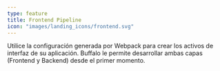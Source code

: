 ```yaml
---
type: feature
title: Frontend Pipeline
icon: "images/landing_icons/frontend.svg"
---
```


Utilice la configuración generada por Webpack para crear los activos de interfaz de su aplicación. Buffalo le permite desarrollar ambas capas (Frontend y Backend) desde el primer momento.